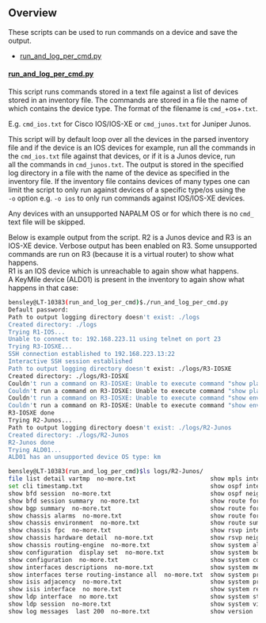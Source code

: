 ## Overview

These scripts can be used to run commands on a device and save the output.  

* [run_and_log_per_cmd.py](#run_and_log_per_cmdpy)


#### [run_and_log_per_cmd.py](run_and_log_per_cmd.py)
This script runs commands stored in a text file against a list of devices  
stored in an inventory file. The commands are stored in a file the name of 
which contains the device type. The format of the filename is `cmd_`+os+`.txt`.

E.g. `cmd_ios.txt` for Cisco IOS/IOS-XE or `cmd_junos.txt` for Juniper Junos.  

This script will by default loop over all the devices in the parsed inventory  
file and if the device is an IOS devices for example, run all the commands in  
the `cmd_ios.txt` file against that devices, or if it is a Junos device, run  
all the commands in `cmd_junos.txt`. The output is stored in the specified  
log directory in a file with the name of the device as specified in the  
inventory file. If the inventory file contains devices of many types one can  
limit the script to only run against devices of a specific type/os using the  
`-o` option e.g. `-o ios` to only run commands against IOS/IOS-XE devices.  

Any devices with an unsupported NAPALM OS or for which there is no `cmd_`  
text file will be skipped.  

Below is example output from the script. R2 is a Junos device and R3 is an  
IOS-XE device. Verbose output has been enabled on R3. Some unsupported  
commands are run on R3 (because it is a virtual router) to show what happens.  
R1 is an IOS device which is unreachable to again show what happens.  
A KeyMile device (ALD01) is present in the inventory to again show what  
happens in that case:

```bash
bensley@LT-10383(run_and_log_per_cmd)$./run_and_log_per_cmd.py
Default password:
Path to output logging directory doesn't exist: ./logs
Created directory: ./logs
Trying R1-IOS...
Unable to connect to: 192.168.223.11 using telnet on port 23
Trying R3-IOSXE...
SSH connection established to 192.168.223.13:22
Interactive SSH session established
Path to output logging directory doesn't exist: ./logs/R3-IOSXE
Created directory: ./logs/R3-IOSXE
Couldn't run a command on R3-IOSXE: Unable to execute command "show platform hardware pp active resource-usage summary 0"
Couldn't run a command on R3-IOSXE: Unable to execute command "show platform hardware pp active tcam usage"
Couldn't run a command on R3-IOSXE: Unable to execute command "show environment"
Couldn't run a command on R3-IOSXE: Unable to execute command "show environment | exclude mV"
R3-IOSXE done
Trying R2-Junos...
Path to output logging directory doesn't exist: ./logs/R2-Junos
Created directory: ./logs/R2-Junos
R2-Junos done
Trying ALD01...
ALD01 has an unsupported device OS type: km
```

```bash
bensley@LT-10383(run_and_log_per_cmd)$ls logs/R2-Junos/
file list detail vartmp  no-more.txt                     show mpls interface  no-more.txt
set cli timestamp.txt                                    show ospf interface  no-more.txt
show bfd session  no-more.txt                            show ospf neighbor  no-more.txt
show bfd session summary  no-more.txt                    show route forwarding-table summary family inet6  no-more.txt
show bgp summary  no-more.txt                            show route forwarding-table summary family inet  no-more.txt
show chassis alarms  no-more.txt                         show route forwarding-table summary  no-more.txt
show chassis environment  no-more.txt                    show route summary  no-more.txt
show chassis fpc  no-more.txt                            show rsvp interface  no-more.txt
show chassis hardware detail  no-more.txt                show rsvp neighbor  no-more.txt
show chassis routing-engine  no-more.txt                 show system alarms  no-more.txt
show configuration  display set  no-more.txt             show system boot-messages  no-more.txt
show configuration  no-more.txt                          show system commit  no-more.txt
show interfaces descriptions  no-more.txt                show system memory  no-more.txt
show interfaces terse routing-instance all  no-more.txt  show system processes brief  no-more.txt
show isis adjacency  no-more.txt                         show system processes extensive  no-more.txt
show isis interface  no more.txt                         show system resource-monitor summary.txt
show ldp interface  no more.txt                          show system storage  no-more.txt
show ldp session  no-more.txt                            show system virtual-memory  no-more.txt
show log messages  last 200  no-more.txt                 show version  no-more.txt
```
